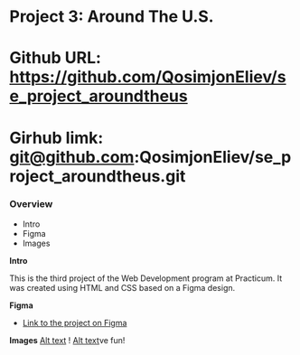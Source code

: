 # Project 3: Around The U.S.
# Github URL: https://github.com/QosimjonEliev/se_project_aroundtheus
# Girhub limk: git@github.com:QosimjonEliev/se_project_aroundtheus.git
### Overview  

* Intro
* Figma  
* Images  
  
**Intro**
  
This is the third project of the Web Development program at Practicum. It was created using HTML and CSS based on a Figma design.  
  
**Figma**  
  
* [Link to the project on Figma](https://www.figma.com/file/Es8zZP3ARGH9JGcw60i3OD/Sprint-3_-Around-the-US?type=design&node-id=6432-203&t=Ch1bKh7WDRBocMET-0)  
  
**Images**
[Alt text](images/For%20PC.png) !
[Alt text](images/For%20mobile-phone.png)ve fun!